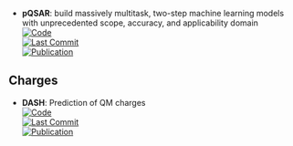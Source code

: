 - **pQSAR**: build massively multitask, two-step machine learning models with unprecedented scope, accuracy, and applicability domain  
	[![Code](https://img.shields.io/github/stars/Novartis/pQSAR?style=for-the-badge&logo=github)](https://github.com/Novartis/pQSAR)  
	[![Last Commit](https://img.shields.io/github/last-commit/Novartis/pQSAR?style=for-the-badge&logo=github)](https://github.com/Novartis/pQSAR)  
	[![Publication](https://img.shields.io/badge/Publication-Citations:14-blue?style=for-the-badge&logo=bookstack)](https://doi.org/10.1021/acs.jcim.0c01342)  

## **Charges**
- **DASH**: Prediction of QM charges  
	[![Code](https://img.shields.io/github/stars/rinikerlab/DASH-tree?style=for-the-badge&logo=github)](https://github.com/rinikerlab/DASH-tree)  
	[![Last Commit](https://img.shields.io/github/last-commit/rinikerlab/DASH-tree?style=for-the-badge&logo=github)](https://github.com/rinikerlab/DASH-tree)  
	[![Publication](https://img.shields.io/badge/Publication-Citations:0-blue?style=for-the-badge&logo=bookstack)](https://doi.org/10.1063/5.0218154)  
